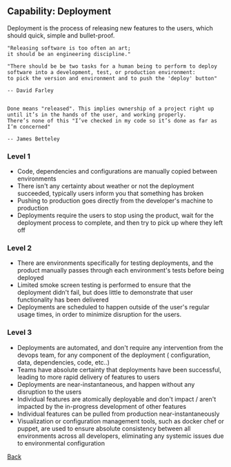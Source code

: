 ## Capability: Deployment 
Deployment is the process of releasing new features to the users, which should quick, simple and bullet-proof.

```
"Releasing software is too often an art;
it should be an engineering discipline."

"There should be be two tasks for a human being to perform to deploy
software into a development, test, or production environment:
to pick the version and environment and to push the 'deploy' button"

-- David Farley


Done means "released". This implies ownership of a project right up
until it’s in the hands of the user, and working properly.
There’s none of this "I’ve checked in my code so it’s done as far as I’m concerned"

-- James Betteley

```

### Level 1
 - Code, dependencies and configurations are manually copied between environments
 - There isn't any certainty about weather or not the deployment succeeded, typically users inform you that something has broken
 - Pushing to production goes directly from the developer's machine to production
 - Deployments require the users to stop using the product, wait for the deployment process to complete, and then try to pick up where they left off

### Level 2
 - There are environments specifically for testing deployments, and the product manually passes through each environment's tests before being deployed
 - Limited smoke screen testing is performed to ensure that the deployment didn't fail, but does little to demonstrate that user functionality has been delivered
 - Deployments are scheduled to happen outside of the user's regular usage times, in order to minimize disruption for the users.

### Level 3
 - Deployments are automated, and don't require any intervention from the devops team, for any component of the deployment ( configuration, data, dependencies, code, etc..)
 - Teams have absolute certainty that deployments have been successful, leading to more rapid delivery of features to users
 - Deployments are near-instantaneous, and happen without any disruption to the users
 - Individual features are atomically deployable and don't impact / aren't impacted by the in-progress development of other features
 - Individual features can be pulled from production near-instantaneously
 - Visualization or configuration management tools, such as docker chef or puppet, are used to ensure absolute consistency between all environments across all developers, eliminating any systemic issues due to environmental configuration






[Back](https://github.com/colugo/cautious-turtle)